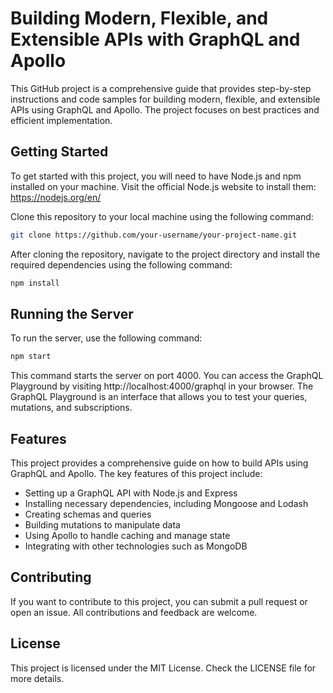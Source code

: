 # Building Modern, Flexible, and Extensible APIs with GraphQL and Apollo
This GitHub project is a comprehensive guide that provides step-by-step instructions and code samples for building modern, flexible, and extensible APIs using GraphQL and Apollo. The project focuses on best practices and efficient implementation.

## Getting Started
To get started with this project, you will need to have Node.js and npm installed on your machine. Visit the official Node.js website to install them: https://nodejs.org/en/

Clone this repository to your local machine using the following command:

```bash
git clone https://github.com/your-username/your-project-name.git
```

After cloning the repository, navigate to the project directory and install the required dependencies using the following command:

```bash
npm install
```

## Running the Server
To run the server, use the following command:

```bash
npm start
```

This command starts the server on port 4000. You can access the GraphQL Playground by visiting http://localhost:4000/graphql in your browser. The GraphQL Playground is an interface that allows you to test your queries, mutations, and subscriptions.

## Features
This project provides a comprehensive guide on how to build APIs using GraphQL and Apollo. The key features of this project include:

- Setting up a GraphQL API with Node.js and Express
- Installing necessary dependencies, including Mongoose and Lodash
- Creating schemas and queries
- Building mutations to manipulate data
- Using Apollo to handle caching and manage state
- Integrating with other technologies such as MongoDB

## Contributing
If you want to contribute to this project, you can submit a pull request or open an issue. All contributions and feedback are welcome.

## License
This project is licensed under the MIT License. Check the LICENSE file for more details.
